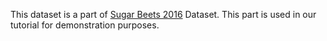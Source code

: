 This dataset is a part of [Sugar Beets 2016](https://datasetninja.com/sugar-beets-2016) Dataset. This part is used in our tutorial for demonstration purposes.
